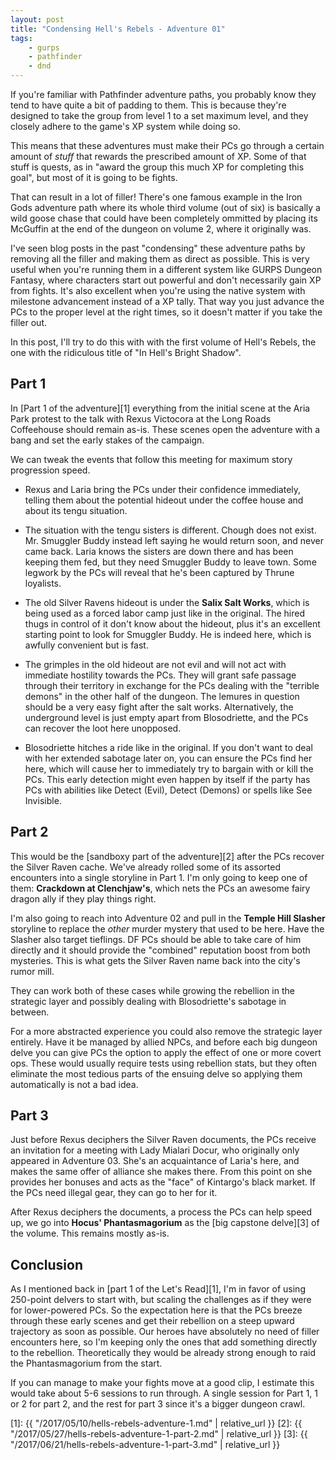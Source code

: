 ```yaml
---
layout: post
title: "Condensing Hell's Rebels - Adventure 01"
tags:
    - gurps
    - pathfinder
    - dnd
---
```


If you're familiar with Pathfinder adventure paths, you probably know they tend
to have quite a bit of padding to them. This is because they're designed to take
the group from level 1 to a set maximum level, and they closely adhere to the
game's XP system while doing so.

This means that these adventures must make their PCs go through a certain amount
of _stuff_ that rewards the prescribed amount of XP. Some of that stuff is
quests, as in "award the group this much XP for completing this goal", but most
of it is going to be fights.

That can result in a lot of filler! There's one famous example in the Iron Gods
adventure path where its whole third volume (out of six) is basically a wild
goose chase that could have been completely ommitted by placing its McGuffin at
the end of the dungeon on volume 2, where it originally was.

I've seen blog posts in the past "condensing" these adventure paths by removing
all the filler and making them as direct as possible. This is very useful when
you're running them in a different system like GURPS Dungeon Fantasy, where
characters start out powerful and don't necessarily gain XP from fights. It's
also excellent when you're using the native system with milestone advancement
instead of a XP tally. That way you just advance the PCs to the proper level at
the right times, so it doesn't matter if you take the filler out.

In this post, I'll try to do this with with the first volume of Hell's Rebels,
the one with the ridiculous title of "In Hell's Bright Shadow".

## Part 1

In [Part 1 of the adventure][1] everything from the initial scene at the Aria
Park protest to the talk with Rexus Victocora at the Long Roads Coffeehouse
should remain as-is. These scenes open the adventure with a bang and set the
early stakes of the campaign.

We can tweak the events that follow this meeting for maximum story progression
speed.

- Rexus and Laria bring the PCs under their confidence immediately, telling them
  about the potential hideout under the coffee house and about its tengu
  situation.

- The situation with the tengu sisters is different. Chough does not
  exist. Mr. Smuggler Buddy instead left saying he would return soon, and never
  came back. Laria knows the sisters are down there and has been keeping them
  fed, but they need Smuggler Buddy to leave town. Some legwork by the PCs will
  reveal that he's been captured by Thrune loyalists.

- The old Silver Ravens hideout is under the **Salix Salt Works**, which is
  being used as a forced labor camp just like in the original. The hired thugs
  in control of it don't know about the hideout, plus it's an excellent starting
  point to look for Smuggler Buddy. He is indeed here, which is awfully
  convenient but is fast.

- The grimples in the old hideout are not evil and will not act with immediate
  hostility towards the PCs. They will grant safe passage through their
  territory in exchange for the PCs dealing with the "terrible demons" in the
  other half of the dungeon. The lemures in question should be a very easy fight
  after the salt works. Alternatively, the underground level is just empty apart
  from Blosodriette, and the PCs can recover the loot here unopposed.

- Blosodriette hitches a ride like in the original. If you don't want to deal
  with her extended sabotage later on, you can ensure the PCs find her here,
  which will cause her to immediately try to bargain with or kill the PCs. This
  early detection might even happen by itself if the party has PCs with
  abilities like Detect (Evil), Detect (Demons) or spells like See
  Invisible.

## Part 2

This would be the [sandboxy part of the adventure][2] after the PCs recover the
Silver Raven cache. We've already rolled some of its assorted encounters into a
single storyline in Part 1. I'm only going to keep one of them: **Crackdown at
Clenchjaw's**, which nets the PCs an awesome fairy dragon ally if they play
things right.

I'm also going to reach into Adventure 02 and pull in the **Temple Hill
Slasher** storyline to replace the _other_ murder mystery that used to be
here. Have the Slasher also target tieflings. DF PCs should be able to take care
of him directly and it should provide the "combined" reputation boost from both
mysteries. This is what gets the Silver Raven name back into the city's rumor
mill.

They can work both of these cases while growing the rebellion in the strategic
layer and possibly dealing with Blosodriette's sabotage in between.

For a more abstracted experience you could also remove the strategic layer
entirely. Have it be managed by allied NPCs, and before each big dungeon delve
you can give PCs the option to apply the effect of one or more covert ops. These
would usually require tests using rebellion stats, but they often eliminate the
most tedious parts of the ensuing delve so applying them automatically is not a
bad idea.

## Part 3

Just before Rexus deciphers the Silver Raven documents, the PCs receive an
invitation for a meeting with Lady Mialari Docur, who originally only appeared
in Adventure 03. She's an acquaintance of Laria's here, and makes the same offer
of alliance she makes there. From this point on she provides her bonuses and
acts as the "face" of Kintargo's black market. If the PCs need illegal gear,
they can go to her for it.

After Rexus deciphers the documents, a process the PCs can help speed up, we go
into **Hocus' Phantasmagorium** as the [big capstone delve][3] of the
volume. This remains mostly as-is.

## Conclusion

As I mentioned back in [part 1 of the Let's Read][1], I'm in favor of using
250-point delvers to start with, but scaling the challenges as if they were for
lower-powered PCs. So the expectation here is that the PCs breeze through these
early scenes and get their rebellion on a steep upward trajectory as soon as
possible. Our heroes have absolutely no need of filler encounters here, so I'm
keeping only the ones that add something directly to the
rebellion. Theoretically they would be already strong enough to raid the
Phantasmagorium from the start.

If you can manage to make your fights move at a good clip, I estimate this would
take about 5-6 sessions to run through. A single session for Part 1, 1 or 2 for
part 2, and the rest for part 3 since it's a bigger dungeon crawl.


[1]: {{ "/2017/05/10/hells-rebels-adventure-1.md" | relative_url }}
[2]: {{ "/2017/05/27/hells-rebels-adventure-1-part-2.md" | relative_url }}
[3]: {{ "/2017/06/21/hells-rebels-adventure-1-part-3.md" | relative_url }}
